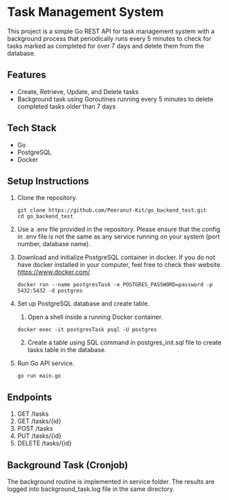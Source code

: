 # Task Management System

This project is a simple Go REST API for task management system with a background process that periodically runs every 5 minutes to check for tasks marked as completed for over 7 days and delete them from the database.

## Features
- Create, Retrieve, Update, and Delete tasks
- Background task using Goroutines running every 5 minutes to delete completed tasks older than 7 days

## Tech Stack 
- Go
- PostgreSQL
- Docker

## Setup Instructions

1. Clone the repository.
   ```
   git clone https://github.com/Peeranut-Kit/go_backend_test.git
   cd go_backend_test
   ```

2. Use a .env file provided in the repository. Please ensure that the config in .env file is not the same as any service running on your system (port number, database name).

3. Download and initialize PostgreSQL container in docker.
   If you do not have docker installed in your computer, feel free to check their website. https://www.docker.com/

   ```
   docker run --name postgresTask -e POSTGRES_PASSWORD=password -p 5432:5432 -d postgres
   ```

4. Set up PostgreSQL database and create table.
   1. Open a shell inside a running Docker container.
   ```
   docker exec -it postgresTask psql -U postgres
   ```
   2. Create a table using SQL command in postgres_init.sql file to create tasks table in the database.
  
5. Run Go API service.
   ```
   go run main.go
   ```

## Endpoints
1. GET /tasks
2. GET /tasks/{id}
3. POST /tasks
4. PUT /tasks/{id}
5. DELETE /tasks/{id}

## Background Task (Cronjob)
The background routine is implemented in service folder. The results are logged into background_task.log file in the same directory.

